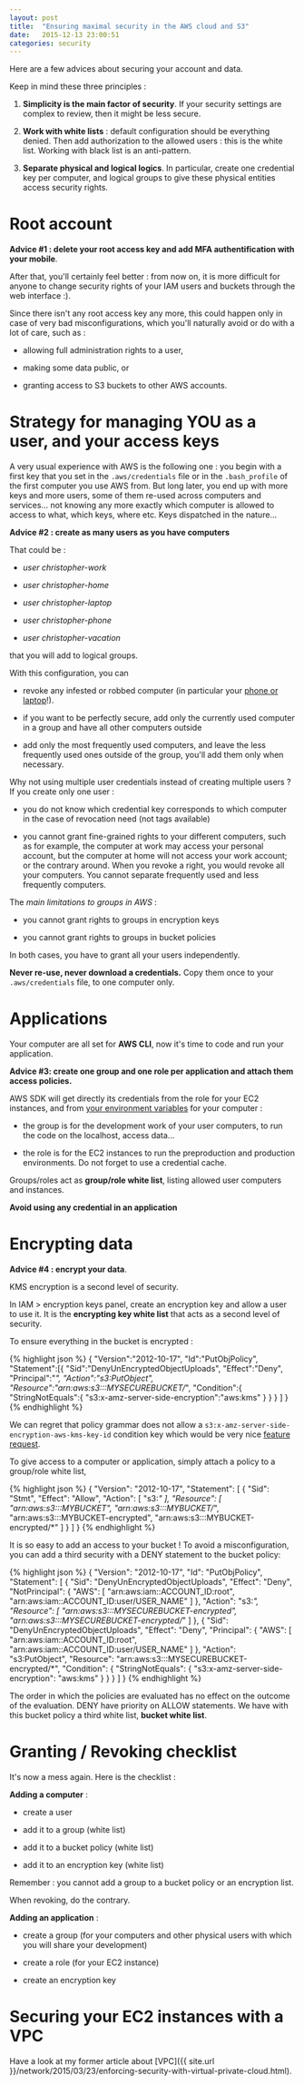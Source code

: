 ```yaml
---
layout: post
title:  "Ensuring maximal security in the AWS cloud and S3"
date:   2015-12-13 23:00:51
categories: security
---
```


Here are a few advices about securing your account and data.

Keep in mind these three principles :

1. **Simplicity is the main factor of security**. If your security settings are complex to review, then it might be less secure.

2. **Work with white lists** : default configuration should be everything denied. Then add authorization to the allowed users : this is the white list. Working with black list is an anti-pattern.

3. **Separate physical and logical logics**. In particular, create one credential key per computer, and logical groups to give these physical entities access security rights.


# Root account

**Advice \#1 : delete your root access key and add MFA authentification with your mobile**.

After that, you'll certainly feel better : from now on, it is more difficult for anyone to change security rights of your IAM users and buckets through the web interface :).

Since there isn't any root access key any more, this could happen only in case of very bad misconfigurations, which you'll naturally avoid or do with a lot of care, such as :

- allowing full administration rights to a user,

- making some data public, or

- granting access to S3 buckets to other AWS accounts.


# Strategy for managing YOU as a user, and your access keys

A very usual experience with AWS is the following one : you begin with a first key that you set in the `.aws/credentials` file or in the `.bash_profile` of the first computer you use AWS from. But long later, you end up with more keys and more users, some of them re-used across computers and services... not knowing any more exactly which computer is allowed to access to what, which keys, where etc. Keys dispatched in the nature...

**Advice \#2 : create as many users as you have computers**

That could be :

- *user christopher-work*

- *user christopher-home*

- *user christopher-laptop*

- *user christopher-phone*

- *user christopher-vacation*

that you will add to logical groups.

With this configuration, you can

- revoke any infested or robbed computer (in particular your [phone or laptop](https://en.wikipedia.org/wiki/Laptop_theft)!).

- if you want to be perfectly secure, add only the currently used computer in a group and have all other computers outside

- add only the most frequently used computers, and leave the less frequently used ones outside of the group, you'll add them only when necessary.

Why not using multiple user credentials instead of creating multiple users ? If you create only one user :

- you do not know which credential key corresponds to which computer in the case of revocation need (not tags available)

- you cannot grant fine-grained rights to your different computers, such as for example, the computer at work may access your personal account, but the computer at home will not access your work account; or the contrary around. When you revoke a right, you would revoke all your computers. You cannot separate frequently used and less frequently computers.

The *main limitations to groups in AWS* :

- you cannot grant rights to groups in encryption keys

- you cannot grant rights to groups in bucket policies

In both cases, you have to grant all your users independently.

**Never re-use, never download a credentials.** Copy them once to your `.aws/credentials` file, to one computer only.





# Applications

Your computer are all set for **AWS CLI**, now it's time to code and run your application.

**Advice \#3: create one group and one role per application and attach them access policies.**

AWS SDK will get directly its credentials from the role for your EC2 instances, and from [your environment variables](http://docs.aws.amazon.com/aws-sdk-php/v2/guide/credentials.html#environment-credentials) for your computer :

- the group is for the development work of your user computers, to run the code on the localhost, access data...

- the role is for the EC2 instances to run the preproduction and production environments. Do not forget to use a credential cache.

Groups/roles act as **group/role white list**, listing allowed user computers and instances.

**Avoid using any credential in an application**


# Encrypting data


**Advice \#4 : encrypt your data**.

KMS encryption is a second level of security.

In IAM > encryption keys panel, create an encryption key and allow a user to use it. It is the **encrypting key white list** that acts as a second level of security.

To ensure everything in the bucket is encrypted :

{% highlight json %}
{
"Version":"2012-10-17",
"Id":"PutObjPolicy",
"Statement":[{
     "Sid":"DenyUnEncryptedObjectUploads",
     "Effect":"Deny",
     "Principal":"*",
     "Action":"s3:PutObject",
     "Resource":"arn:aws:s3:::MYSECUREBUCKET/*",
     "Condition":{
        "StringNotEquals":{
           "s3:x-amz-server-side-encryption":"aws:kms"
        }
     }
  }
]
}
{% endhighlight %}

We can regret that policy grammar does not allow a `s3:x-amz-server-side-encryption-aws-kms-key-id` condition key which would be very nice [feature request](https://forums.aws.amazon.com/thread.jspa?messageID=609709).


To give access to a computer or application, simply attach a policy to a group/role white list,

{% highlight json %}
{
    "Version": "2012-10-17",
    "Statement": [
        {
            "Sid": "Stmt",
            "Effect": "Allow",
            "Action": [
                "s3:*"
            ],
            "Resource": [
                "arn:aws:s3:::MYBUCKET",
                "arn:aws:s3:::MYBUCKET/*",
                "arn:aws:s3:::MYBUCKET-encrypted",
                "arn:aws:s3:::MYBUCKET-encrypted/*"
            ]
        }
    ]
}
{% endhighlight %}

It is so easy to add an access to your bucket ! To avoid a misconfiguration, you can add a third security with a DENY statement to the bucket policy:

{% highlight json %}
{
	"Version": "2012-10-17",
	"Id": "PutObjPolicy",
	"Statement": [
		{
			"Sid": "DenyUnEncryptedObjectUploads",
			"Effect": "Deny",
			"NotPrincipal": {
				"AWS": [
          "arn:aws:iam::ACCOUNT_ID:root",
          "arn:aws:iam::ACCOUNT_ID:user/USER_NAME"
        ]
			},
			"Action": "s3:*",
			"Resource": [
        "arn:aws:s3:::MYSECUREBUCKET-encrypted",
        "arn:aws:s3:::MYSECUREBUCKET-encrypted/*"
        ]
		},
		{
			"Sid": "DenyUnEncryptedObjectUploads",
			"Effect": "Deny",
			"Principal": {
				"AWS": [
          "arn:aws:iam::ACCOUNT_ID:root",
          "arn:aws:iam::ACCOUNT_ID:user/USER_NAME"
        ]
			},
			"Action": "s3:PutObject",
			"Resource": "arn:aws:s3:::MYSECUREBUCKET-encrypted/*",
			"Condition": {
				"StringNotEquals": {
					"s3:x-amz-server-side-encryption": "aws:kms"
				}
			}
		}
	]
}
{% endhighlight %}

The order in which the policies are evaluated has no effect on the outcome of the evaluation. DENY have priority on ALLOW statements. We have with this bucket policy a third white list, **bucket white list**.



# Granting / Revoking checklist

It's now a mess again. Here is the checklist :


**Adding a computer** :

- create a user

- add it to a group (white list)

- add it to a bucket policy (white list)

- add it to an encryption key (white list)

Remember : you cannot add a group to a bucket policy or an encryption list.

When revoking, do the contrary.

**Adding an application** :

- create a group (for your computers and other physical users with which you will share your development)

- create a role (for your EC2 instance)

- create an encryption key

# Securing your EC2 instances with a VPC

Have a look at my former article about [VPC]({{ site.url }}/network/2015/03/23/enforcing-security-with-virtual-private-cloud.html).
